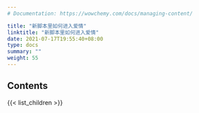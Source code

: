```yaml
---
# Documentation: https://wowchemy.com/docs/managing-content/

title: "新脚本里如何进入爱情"
linktitle: "新脚本里如何进入爱情"
date: 2021-07-17T19:55:40+08:00
type: docs
summary: ""
weight: 55
---
```


## Contents

{{< list_children >}}
